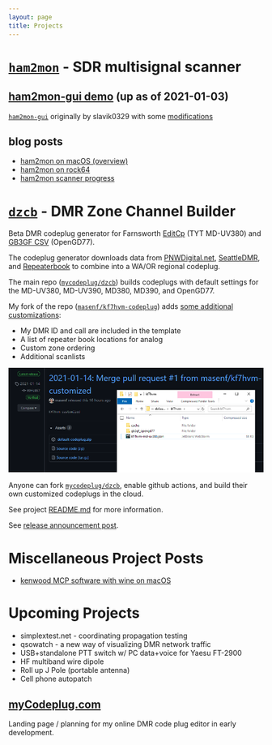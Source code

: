 ```yaml
---
layout: page
title: Projects
---
```


# [`ham2mon`](https://github.com/madengr/ham2mon) - SDR multisignal scanner

## [**ham2mon-gui demo**](https://scanner.kf7hvm.com) (up as of 2021-01-03)

[`ham2mon-gui`](https://github.com/slavik0329/ham2mon-gui) originally by slavik0329
with some [modifications](https://github.com/masenf/ham2mon-gui)

## blog posts

* [ham2mon on macOS (overview)](/_posts/2020-09-11-ham2mon-multi-channel-scanner.md)
* [ham2mon on rock64](/_posts/2020-09-14-ham2mon-rock64-setup.md)
* [ham2mon scanner progress](/_posts/2021-01-03-ham2mon-scanner-progress.md)

# [`dzcb`](https://github.com/mycodeplug/dzcb/) - DMR Zone Channel Builder

Beta DMR codeplug generator for Farnsworth [EditCp](https://www.farnsworth.org/dale/codeplug/editcp/)
(TYT MD-UV380) and [GB3GF CSV](http://www.gb3gf.co.uk/downloads.html) (OpenGD77).

The codeplug generator downloads data from [PNWDigital.net](http://www.pnwdigital.net),
[SeattleDMR](http://seattledmr.org), and [Repeaterbook](http://www.repeaterbook.com)
to combine into a WA/OR regional codeplug.

The main repo ([`mycodeplug/dzcb`](https://github.com/mycodeplug/dzcb))
builds codeplugs with default settings for the MD-UV380, MD-UV390,
MD380, MD390, and OpenGD77.

My fork of the repo ([`masenf/kf7hvm-codeplug`](https://github.com/masenf/kf7hvm-codeplug/releases))
adds [some additional customizations](https://github.com/masenf/kf7hvm-codeplug/tree/main/codeplug/kf7hvm):
  * My DMR ID and call are included in the template
  * A list of repeater book locations for analog
  * Custom zone ordering
  * Additional scanlists
  
[<img src="/images/kf7hvm-codeplug-screenshot.png" alt="downloading the generated codeplug">](https://github.com/masenf/kf7hvm-codeplug/releases)
  
Anyone can fork [`mycodeplug/dzcb`](https://github.com/mycodeplug/dzcb/),
enable github actions, and build their own customized codeplugs in the cloud.

See project [README.md](https://github.com/mycodeplug/dzcb/#dzcb) for more information.

See [release announcement post](/_posts/2021-01-20-dzcb-dmr-zone-channel-builder.md).

# Miscellaneous Project Posts

* [kenwood MCP software with wine on macOS](/_posts/2020-09-18-kenwood-software-and-wine.md)

# Upcoming Projects

* simplextest.net - coordinating propagation testing
* qsowatch - a new way of visualizing DMR network traffic
* USB+standalone PTT switch w/ PC data+voice for Yaesu FT-2900
* HF multiband wire dipole
* Roll up J Pole (portable antenna)
* Cell phone autopatch

## [myCodeplug.com](http://mycodeplug.com)

Landing page / planning for my online DMR code plug editor in early development.

